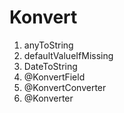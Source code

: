 # Konvert

1. anyToString
2. defaultValueIfMissing
3. DateToString
4. @KonvertField
5. @KonvertConverter
6. @Konverter